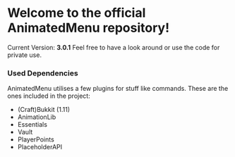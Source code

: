 # Welcome to the official AnimatedMenu repository! #

<!-- Format used by old versions to check for update, will be removed sometime -->
Current Version: <b>3.0.1</b>
Feel free to have a look around or use the code for private use.

### Used Dependencies ###
AnimatedMenu utilises a few plugins for stuff like commands. These are the ones included in the project:

- (Craft)Bukkit (1.11)
- AnimationLib
- Essentials
- Vault
- PlayerPoints
- PlaceholderAPI
